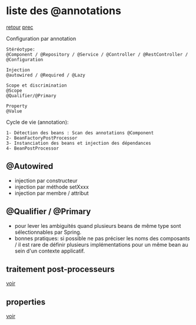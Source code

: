 # liste des @annotations
[retour](https://github.com/grouault/spring-tutorial/blob/master/spring-contexte/notes/INDEX.md)
[prec](https://github.com/grouault/spring-tutorial/blob/master/spring-contexte/notes/configuration.annotation.md)

Configuration par annotation
```
Stéréotype: 
@Component / @Repository / @Service / @Controller / @RestController / @Configuration

Injection
@autowired / @Required / @Lazy

Scope et discrimination
@Scope
@Qualifier/@Primary

Property
@Value
```
Cycle de vie (annotation):
```
1- Détection des beans : Scan des annotations @Component
2- BeanFactoryPostProcessor
3- Instanciation des beans et injection des dépendances
4- BeanPostProcessor
```

## @Autowired
* injection par constructeur
* injection par méthode setXxxx
* injection par membre  / attribut
## @Qualifier / @Primary
* pour lever les ambiguités quand plusieurs beans de même type sont sélectionnables par Spring.
* bonnes pratiques: si possible ne pas préciser les noms des composants / il est rare de définir plusieurs implémentations pour un même bean au sein d'un contexte applicatif.


## traitement post-processeurs
[voir](https://github.com/grouault/spring-tutorial/blob/master/spring-contexte/notes/spring-configuration-xml/annotation-bean-post-processor.md)

## properties
[voir](https://github.com/grouault/spring-tutorial/blob/master/spring-contexte/notes/spring-configuration-xml/properties.md)

